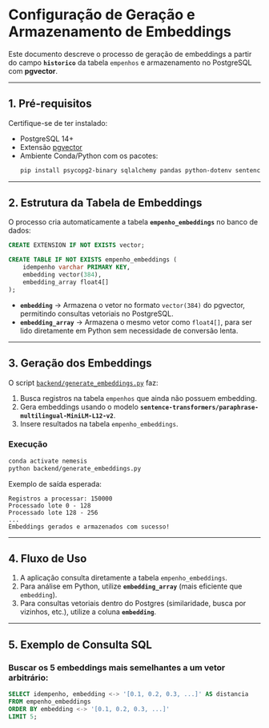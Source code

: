 # Configuração de Geração e Armazenamento de Embeddings

Este documento descreve o processo de geração de embeddings a partir do campo **`historico`** da tabela `empenhos` e armazenamento no PostgreSQL com **pgvector**.

---

## 1. Pré-requisitos

Certifique-se de ter instalado:

- PostgreSQL 14+
- Extensão [pgvector](https://github.com/pgvector/pgvector)
- Ambiente Conda/Python com os pacotes:
  ```bash
  pip install psycopg2-binary sqlalchemy pandas python-dotenv sentence-transformers
  ```

---

## 2. Estrutura da Tabela de Embeddings

O processo cria automaticamente a tabela **`empenho_embeddings`** no banco de dados:

```sql
CREATE EXTENSION IF NOT EXISTS vector;

CREATE TABLE IF NOT EXISTS empenho_embeddings (
    idempenho varchar PRIMARY KEY,
    embedding vector(384),
    embedding_array float4[]
);
```

- **`embedding`** → Armazena o vetor no formato `vector(384)` do pgvector, permitindo consultas vetoriais no PostgreSQL.  
- **`embedding_array`** → Armazena o mesmo vetor como `float4[]`, para ser lido diretamente em Python sem necessidade de conversão lenta.

---

## 3. Geração dos Embeddings

O script [`backend/generate_embeddings.py`](../backend/generate_embeddings.py) faz:

1. Busca registros na tabela `empenhos` que ainda não possuem embedding.
2. Gera embeddings usando o modelo **`sentence-transformers/paraphrase-multilingual-MiniLM-L12-v2`**.
3. Insere resultados na tabela `empenho_embeddings`.

### Execução

```bash
conda activate nemesis
python backend/generate_embeddings.py
```

Exemplo de saída esperada:

```
Registros a processar: 150000
Processado lote 0 - 128
Processado lote 128 - 256
...
Embeddings gerados e armazenados com sucesso!
```

---

## 4. Fluxo de Uso

1. A aplicação consulta diretamente a tabela `empenho_embeddings`.  
2. Para análise em Python, utilize **`embedding_array`** (mais eficiente que `embedding`).  
3. Para consultas vetoriais dentro do Postgres (similaridade, busca por vizinhos, etc.), utilize a coluna **`embedding`**.

---

## 5. Exemplo de Consulta SQL

### Buscar os 5 embeddings mais semelhantes a um vetor arbitrário:

```sql
SELECT idempenho, embedding <-> '[0.1, 0.2, 0.3, ...]' AS distancia
FROM empenho_embeddings
ORDER BY embedding <-> '[0.1, 0.2, 0.3, ...]'
LIMIT 5;
```
